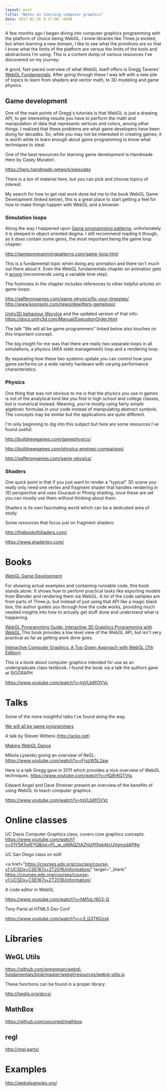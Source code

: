 ```yaml
---
layout: post
title: "Notes on learning computer graphics"
date: 2017-02-26 9:37:00 -0500
---
```


A few months ago I began diving into computer graphics programming with the
platform of choice being WebGL. I knew libraries like Three.js existed, but when
learning a new domain, I like to see what the primitives are so that
I know what the limits of the platform are versus the limits of the tools and
abstractions I'm using. This is a content dump of various resources I've
discovered on my journey.

A good, fast-paced overview of what WebGL itself offers is Gregg Taveres'
 <a href="https://webglfundamentals.org/">WebGL Fundamentals</a>.
After going through these I was left with a new pile of topics to learn from
shaders and vector math, to 3D modeling and game physics.

## Game development

One of the main points of Gregg's tutorials is that WebGL is just a drawing API,
to get interesting results you have to perform the math and manipulation of
data that represents vertices and colors, among other things. I realized that these
problems are what game developers have been doing for decades. So, while you may
not be interested in creating games, it is worth while to learn enough about game
programming to know what techniques to steal.

One of the best resources for learning game development is Handmade Hero by
Casey Muratori.

<a href="https://hero.handmade.network/episodes" target="_blank">
  https://hero.handmade.network/episodes</a>

There is a _ton_ of material here, but you can pick and choose topics of interest.

My search for how to get real work done led me to the book WebGL Game Development
(linked below), this is a great place to start getting a feel for how to make things
happen with WebGL and a browser.

### Simulation loops

Along the way I happened upon <a target="_blank" href="http://gameprogrammingpatterns.com/contents.html">
Game programming patterns</a>; unfortunately it is steeped in object oriented
dogma. I still recommend reading it though, as it does contain some gems,
the most important being the game loop chapter:

<a href="http://gameprogrammingpatterns.com/game-loop.html" target="_blank">
http://gameprogrammingpatterns.com/game-loop.html
</a>

This is a fundamental topic when doing any animation and there isn't much out
there about it. Even the WebGL fundamentals chapter on animation gets it
<a href="https://webglfundamentals.org/webgl/lessons/webgl-animation.html" target="_blank">
wrong</a> (recommends using a variable time step).

The footnotes in the chapter includes references to other helpful articles on game loops:

<a href="http://gafferongames.com/game-physics/fix-your-timestep/">
http://gafferongames.com/game-physics/fix-your-timestep/</a>

<a href="http://www.koonsolo.com/news/dewitters-gameloop/" target="_blank">
http://www.koonsolo.com/news/dewitters-gameloop/</a>
<a href="" target="_blank"></a>

<a href="http://web.archive.org/web/20141116170950/http://www.richardfine.co.uk/2012/10/unity3d-monobehaviour-lifecycle/
" target="_blank">
Unity3D behaviour lifecylce</a>
and the updated version of that info:
<a href="https://docs.unity3d.com/Manual/ExecutionOrder.html" target="_blank">
https://docs.unity3d.com/Manual/ExecutionOrder.html</a>

The talk "We will all be game programmers" linked below also touches on this
important concept.

The big insight for me was that there are really two separate loops in all
simulations, a physics (AKA state management) loop and a rendering loop.

By separating how these two systems update you can control how your game performs
on a wide variety hardware with varying performance characteristics.

### Physics

One thing that was not obvious to me is that the physics you use in games is
not of the analytical kind like you find in high school and college classes,
but is numerical instead. Meaning, you're mostly using fairly simple algebraic
formulas in your code instead of manipulating abstract symbols.
The concepts may be similar but the applications are quite different.

I'm only beginning to dig into this subject but here are some resources I've
found useful:

<a href="http://buildnewgames.com/gamephysics/" target="_blank">http://buildnewgames.com/gamephysics/</a>

<a href="http://buildnewgames.com/physics-engines-comparison/" target="_blank">http://buildnewgames.com/physics-engines-comparison/</a>

<a href="http://gafferongames.com/game-physics/
" target="_blank">http://gafferongames.com/game-physics/
</a>

### Shaders

One quick point is that if you just want to render a "typical" 3D scene you
really only need one vertex and fragment shader that handles rendering in
3D perspective and uses Gouraud or Phong shading, once these are set you can
mostly use them without thinking about them.

Shaders is its own fascinating world which can be a dedicated area of study.

Some resources that focus just on fragment shaders:

<a href="http://thebookofshaders.com/" target="_blank">http://thebookofshaders.com/</a>

<a href="https://www.shadertoy.com/" target="_blank">https://www.shadertoy.com/</a>

# Books

<a href="http://shop.oreilly.com/product/9781849699792.do" target="_blank">
WebGL Game Development
</a>

For showing actual examples and containing runnable code, this book stands alone.
It shows how to perform practical tasks like exporting models from Blender and
rendering them via WebGL. A lot of the code samples are from parts of Three.js,
but instead of just using that API like a magic black box, the author guides you
through how the code works, providing much needed insights into how to actually
get stuff done and understand what is happening.

<a href="https://www.amazon.com/WebGL-Programming-Guide-Interactive-Graphics/dp/0321902920/"
target="_blank">
WebGL Programming Guide: Interactive 3D Graphics Programming with WebGL
</a>
This book provides a low level view of the WebGL API, but isn't very practical
as far as getting work done goes.

<a href="https://www.amazon.com/Interactive-Computer-Graphics-Top-Down-Approach/dp/0133574849" target="_blank">
Interactive Computer Graphics: A Top-Down Approach with WebGL (7th Edition)
</a>

This is a book about computer graphics intended for use as an undergraduate class
textbook. I found the book via a talk the authors gave at SIGGRAPH

<a href="https://www.youtube.com/watch?v=tgVLb6fOVVc" target="_blank">
https://www.youtube.com/watch?v=tgVLb6fOVVc</a>

# Talks

Some of the more insightful talks I've found along the way.

<a href="https://www.youtube.com/watch?v=avwDj3KRuLc" target="_blank">
We will all be game programmers</a>

A talk by Steven Wittens (http://acko.net)

<a href="https://www.youtube.com/watch?v=GNO_CYUjMK8" target="_blank">Making WebGL Dance</a>

Mikola Lysenko giving an overview of ReGL:
<a href="https://www.youtube.com/watch?v=rFjszW5L2aw" target="_blank">
https://www.youtube.com/watch?v=rFjszW5L2aw</a>

Here is a talk Gregg gave in 2011 which provides a nice overview of WebGL techniques.
<a href="https://www.youtube.com/watch?v=rfQ8rKGTVlg" target="_blank">
https://www.youtube.com/watch?v=rfQ8rKGTVlg</a>.

Edward Angel and Dave Shreiner present an overview of the benefits of using
WebGL to teach computer graphics.

<a href="https://www.youtube.com/watch?v=tgVLb6fOVVc" target="_blank">
https://www.youtube.com/watch?v=tgVLb6fOVVc</a>

# Online classes

UC Davis Computer Graphics class, covers core graphics concepts.
<a href="https://www.youtube.com/watch?v=01YSK5gIEYQ&list=PL_w_qWAQZtAZhtzPI5pkAtcUVgmzdAP8g" target="_blank">
https://www.youtube.com/watch?v=01YSK5gIEYQ&list=PL_w_qWAQZtAZhtzPI5pkAtcUVgmzdAP8g</a>

UC San Diego class on edX

<a href="https://courses.edx.org/courses/course-v1:UCSDx+CSE167x+2T2016/information/" target="_blank"
https://courses.edx.org/courses/course-v1:UCSDx+CSE167x+2T2016/information/</a>

A code editor in WebGL

<a href="https://www.youtube.com/watch?v=hM1oLr9G3-Q" target="_blank">
https://www.youtube.com/watch?v=hM1oLr9G3-Q</a>

Tony Parisi at HTML5 Dev Conf

<a href="https://www.youtube.com/watch?v=c3_Q3T6Gzxk" target="_blank">https://www.youtube.com/watch?v=c3_Q3T6Gzxk
</a>

# Libraries

## WeGL Utils
<a href="https://github.com/greggman/webgl-fundamentals/blob/master/webgl/resources/webgl-utils.js"
 target="_blank">
 https://github.com/greggman/webgl-fundamentals/blob/master/webgl/resources/webgl-utils.js
</a>

These functions can be found in a proper library:

<a href="http://twgljs.org/docs/" target="_blank">
http://twgljs.org/docs/</a>

## MathBox
<a href="https://github.com/unconed/mathbox" target="_blank">https://github.com/unconed/mathbox</a>

## regl
<a href="http://regl.party/" target="_blank">http://regl.party/</a>

# Examples

<a href="http://webglsamples.org/" target="_blank">http://webglsamples.org/</a>
<a href="" target="_blank"></a>

